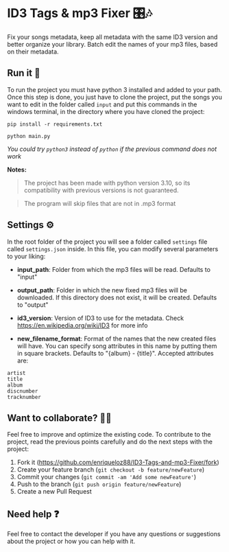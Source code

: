 # ID3 Tags & mp3 Fixer 🎛️​🎶​

Fix your songs metadata, keep all metadata with the same ID3 version and better organize your library. Batch edit the names of your mp3 files, based on their metadata.

## Run it 🚀

To run the project you must have python 3 installed and added to your path. Once this step is done, you just have to clone the project, put the songs you want to edit in the folder called <code>input</code> and put this commands in the windows terminal, in the directory where you have cloned the project:

```
pip install -r requirements.txt
```

```
python main.py
```

_You could try <code>python3</code> instead of <code>python</code> if the previous command does not work_

**Notes:**

> The project has been made with python version 3.10, so its compatibility with previous versions is not guaranteed.

> The program will skip files that are not in .mp3 format

## Settings ⚙️​

In the root folder of the project you will see a folder called <code>settings</code> file called <code>settings.json</code> inside. In this file, you can modify several parameters to your liking:

- **input_path**: Folder from which the mp3 files will be read. Defaults to "input"

- **output_path**: Folder in which the new fixed mp3 files will be downloaded. If this directory does not exist, it will be created. Defaults to "output"

- **id3_version**: Version of ID3 to use for the metadata. Check https://en.wikipedia.org/wiki/ID3 for more info

- **new_filename_format**: Format of the names that the new created files will have. You can specify song attributes in this name by putting them in square brackets. Defaults to "{album} - {title}". Accepted attributes are:

```
artist
title
album
discnumber
tracknumber
```

## Want to collaborate? 🙋🏻

Feel free to improve and optimize the existing code. To contribute to the project, read the previous points carefully and do the next steps with the project:

1. Fork it (<https://github.com/enriqueloz88/ID3-Tags-and-mp3-Fixer/fork>)
2. Create your feature branch (`git checkout -b feature/newFeature`)
3. Commit your changes (`git commit -am 'Add some newFeature'`)
4. Push to the branch (`git push origin feature/newFeature`)
5. Create a new Pull Request

## Need help ❓

Feel free to contact the developer if you have any questions or suggestions about the project or how you can help with it.
